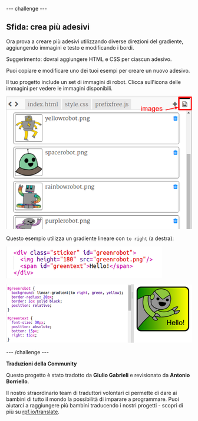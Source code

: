 --- challenge ---

## Sfida: crea più adesivi

Ora prova a creare più adesivi utilizzando diverse direzioni del gradiente, aggiungendo immagini e testo e modificando i bordi.

Suggerimento: dovrai aggiungere HTML e CSS per ciascun adesivo.

Puoi copiare e modificare uno dei tuoi esempi per creare un nuovo adesivo.

Il tuo progetto include un set di immagini di robot. Clicca sull'icona delle immagini per vedere le immagini disponibili.

![screenshot](images/stickers-images.png)

Questo esempio utilizza un gradiente lineare con `to right` (a destra):

![screenshot](images/stickers-green-html.png)

![screenshot](images/stickers-green-style.png)

--- /challenge ---


**Traduzioni della Community**

Questo progetto è stato tradotto da **Giulio Gabrieli** e revisionato da **Antonio Borriello**.

Il nostro straordinario team di traduttori volontari ci permette di dare ai bambini di tutto il mondo la possibilità di imparare a programmare. Puoi aiutarci a raggiungere più bambini traducendo i nostri progetti - scopri di più su [rpf.io/translate](https://rpf.io/translate).
